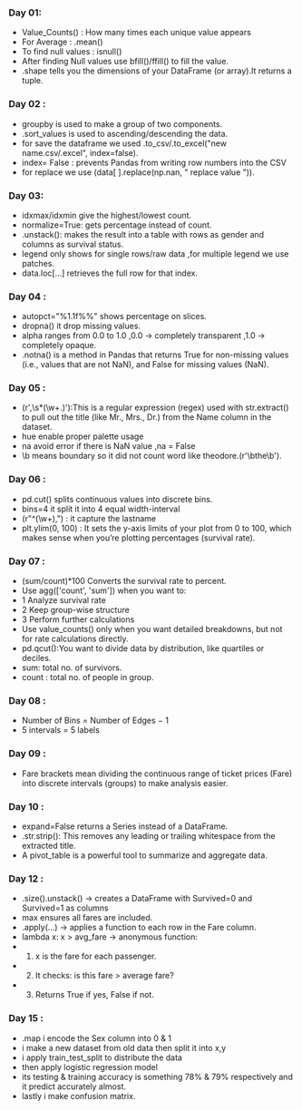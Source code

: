 ### Day 01:
- Value_Counts() : How many times each unique value appears
- For Average : .mean()
- To find null values : isnull() 
- After finding Null values use bfill()/ffill() to fill the value.
- .shape tells you the dimensions of your DataFrame (or array).It returns a tuple.

### Day 02 :
  - groupby is used to make a group of two components.
  - .sort_values is used to ascending/descending the data.
  - for save the dataframe we used .to_csv/.to_excel("new name.csv/.excel", index=false).
  - index= False : prevents Pandas from writing row numbers into the CSV
  - for replace we use (data[ ].replace(np.nan, " replace value ")).

### Day 03:
- idxmax/idxmin give the highest/lowest count.
- normalize=True: gets percentage instead of count.
- .unstack(): makes the result into a table with rows as gender and columns as survival status.
- legend only shows for single rows/raw data ,for multiple legend we use patches.
- data.loc[...] retrieves the full row for that index.

### Day 04 :
- autopct="%1.1f%%" shows percentage on slices.
- dropna() it drop missing values.
- alpha ranges from 0.0 to 1.0 ,0.0 → completely transparent ,1.0 → completely opaque.
- .notna() is a method in Pandas that returns True for non-missing values (i.e., values that are not NaN), and False for missing values (NaN).
### Day 05 :
- (r',\s*(\w+\.)'):This is a regular expression (regex) used with str.extract() to pull out the title (like Mr., Mrs., Dr.) from the Name column in the  dataset.
- hue enable proper palette usage
- na avoid error if there is NaN value ,na = False
- \b means boundary so it did not count word like theodore.(r'\bthe\b').

### Day 06 :
- pd.cut() splits continuous values into discrete bins.
- bins=4 it split it into 4 equal width-interval
- (r"^(\w+),") : it capture the lastname 
- plt.ylim(0, 100) : It sets the y-axis limits of your plot from 0 to 100, which makes sense when you’re plotting percentages (survival rate).

### Day 07 :
- (sum/count)*100	Converts the survival rate to percent.
- Use agg(['count', 'sum']) when you want to:
- 1 Analyze survival rate
- 2 Keep group-wise structure
- 3 Perform further calculations
- Use value_counts() only when you want detailed breakdowns, but not for rate calculations directly.
- pd.qcut():You want to divide data by distribution, like quartiles or deciles.
- sum: total no. of survivors.
- count : total no. of people in group.

### Day 08 : 
- Number of Bins = Number of Edges − 1
- 5 intervals = 5 labels

### Day 09 :
- Fare brackets mean dividing the continuous range of ticket prices (Fare) into discrete intervals (groups) to make analysis easier.

### Day 10 :
- expand=False returns a Series instead of a DataFrame.
- .str.strip(): This removes any leading or trailing whitespace from the extracted title.
- A pivot_table is a powerful tool to summarize and aggregate data.

### Day 12 :
- .size().unstack() → creates a DataFrame with Survived=0 and Survived=1 as columns
-  max ensures all fares are included.
- .apply(...) → applies a function to each row in the Fare column.
- lambda x: x > avg_fare → anonymous function:
-   1) x is the fare for each passenger.
-   2) It checks: is this fare > average fare?
-   3) Returns True if yes, False if not.
 
### Day 15 :
- .map i encode the Sex column into 0 & 1
- i make a new dataset from old data then split it into x,y
- i apply train_test_split to distribute the data
- then apply logistic regression model
- its testing & training accuracy is something 78% & 79% respectively and it predict accurately almost.
- lastly i make confusion matrix.